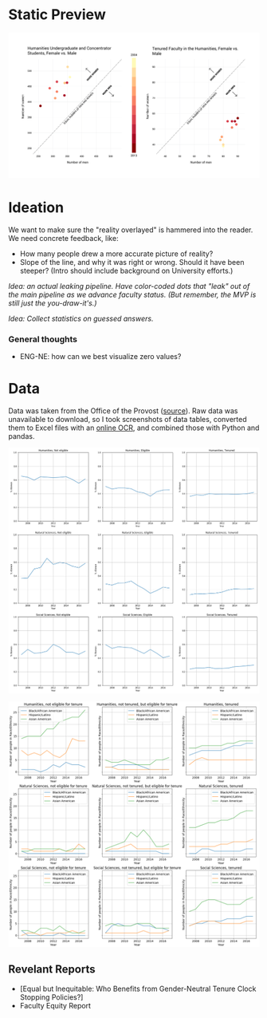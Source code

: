 # Static Preview

![alt text](https://raw.githubusercontent.com/jsonkao/CU-female-representation/master/img/Humanities%20UC%20vs.%20TF%404x.png)

# Ideation

We want to make sure the "reality overlayed" is hammered into the reader. We need concrete feedback, like:
- How many people drew a more accurate picture of reality?
- Slope of the line, and why it was right or wrong. Should it have been steeper? (Intro should include background on University efforts.)

_Idea: an actual leaking pipeline. Have color-coded dots that "leak" out of the main pipeline as we advance faculty status. (But remember, the MVP is still just the you-draw-it's.)_

_Idea: Collect statistics on guessed answers._

### General thoughts
- ENG-NE: how can we best visualize zero values?

# Data

Data was taken from the Office of the Provost ([source](https://provost.columbia.edu/content/faculty-diversity)). Raw data was unavailable to download, so I took screenshots of data tables, converted them to Excel files with an [online OCR](https://www.onlineocr.net/), and combined those with Python and pandas.

![steps](./img/steps.png)

![race-ethnicity](./img/race-ethnicity.png)

## Revelant Reports
- [Equal but Inequitable: Who Benefits from Gender-Neutral Tenure Clock Stopping Policies?]
- Faculty Equity Report
